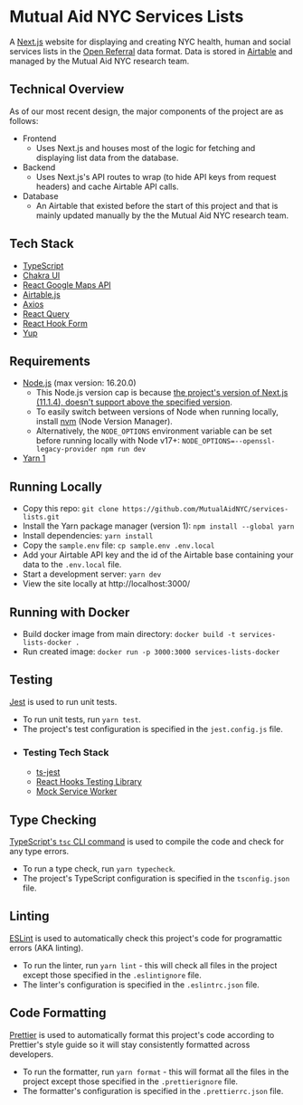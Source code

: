 # Mutual Aid NYC Services Lists

A [Next.js](https://nextjs.org) website for displaying and creating NYC health, human and social services lists in the [Open Referral](https://openreferral.org) data format. Data is stored in [Airtable](https://airtable.com) and managed by the Mutual Aid NYC research team.

## Technical Overview

As of our most recent design, the major components of the project are as follows:

- Frontend
  - Uses Next.js and houses most of the logic for fetching and displaying list data from the database.
- Backend
  - Uses Next.js's API routes to wrap (to hide API keys from request headers) and cache Airtable API calls.
- Database
  - An Airtable that existed before the start of this project and that is mainly updated manually by the the Mutual Aid NYC research team.

## Tech Stack

- [TypeScript](https://www.typescriptlang.org)
- [Chakra UI](https://chakra-ui.com)
- [React Google Maps API](https://react-google-maps-api-docs.netlify.app/)
- [Airtable.js](https://github.com/airtable/airtable.js/)
- [Axios](https://axios-http.com/)
- [React Query](https://react-query.tanstack.com)
- [React Hook Form](https://react-hook-form.com)
- [Yup](https://github.com/jquense/yup)

## Requirements

- [Node.js](https://nodejs.org/en/) (max version: 16.20.0)
  - This Node.js version cap is because [the project's version of Next.js (11.1.4), doesn't support above the specified version](https://github.com/vercel/next.js/issues/30078).
  - To easily switch between versions of Node when running locally, install [nvm](https://github.com/nvm-sh/nvm) (Node Version Manager).
  - Alternatively, the `NODE_OPTIONS` environment variable can be set before running locally with Node v17+: `NODE_OPTIONS=--openssl-legacy-provider npm run dev`
- [Yarn 1](https://classic.yarnpkg.com/lang/en/)

## Running Locally

- Copy this repo: `git clone https://github.com/MutualAidNYC/services-lists.git`
- Install the Yarn package manager (version 1): `npm install --global yarn`
- Install dependencies: `yarn install`
- Copy the `sample.env` file: `cp sample.env .env.local`
- Add your Airtable API key and the id of the Airtable base containing your data to the `.env.local` file.
- Start a development server: `yarn dev`
- View the site locally at http://localhost:3000/

## Running with Docker

- Build docker image from main directory: `docker build -t services-lists-docker . `
- Run created image: `docker run -p 3000:3000 services-lists-docker`

## Testing

[Jest](https://jestjs.io/) is used to run unit tests.

- To run unit tests, run `yarn test`.
- The project's test configuration is specified in the `jest.config.js` file.
- ### Testing Tech Stack
  - [ts-jest](https://github.com/kulshekhar/ts-jest)
  - [React Hooks Testing Library](https://react-hooks-testing-library.com/)
  - [Mock Service Worker](https://mswjs.io/)

## Type Checking

[TypeScript's `tsc` CLI command](https://www.typescriptlang.org/docs/handbook/compiler-options.html) is used to compile the code and check for any type errors.

- To run a type check, run `yarn typecheck`.
- The project's TypeScript configuration is specified in the `tsconfig.json` file.

## Linting

[ESLint](https://eslint.org/) is used to automatically check this project's code for programattic errors (AKA linting).

- To run the linter, run `yarn lint` - this will check all files in the project except those specified in the `.eslintignore` file.
- The linter's configuration is specified in the `.eslintrc.json` file.

## Code Formatting

[Prettier](https://prettier.io/) is used to automatically format this project's code according to Prettier's style guide so it will stay consistently formatted across developers.

- To run the formatter, run `yarn format` - this will format all the files in the project except those specified in the `.prettierignore` file.
- The formatter's configuration is specified in the `.prettierrc.json` file.
